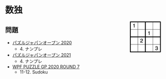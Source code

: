 # 数独

[<img src="sudoku.gif" style="float: right; width: 100px;">](a.md)

## 問題
- [パズルジャパンオープン 2020](../questions/jwpc2020.md)
	- 4\. ナンプレ
- [パズルジャパンオープン 2021](../questions/jwpc2021.md)
	- 4\. ナンプレ
- [WPF PUZZLE GP 2020 ROUND 7](../questions/wpfpgp2020_7.md)
	- 11-12. Sudoku
